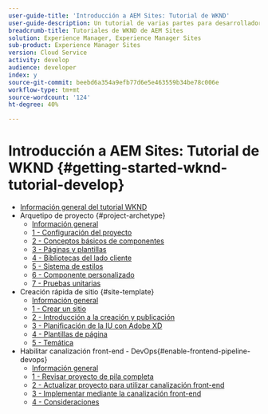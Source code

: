 ```yaml
---
user-guide-title: 'Introducción a AEM Sites: Tutorial de WKND'
user-guide-description: Un tutorial de varias partes para desarrolladores que van a usar AEM por primera vez. Implementar un sitio AEM para una marca ficticia de ropa, WKND. Active la canalización front-end para acelerar el desarrollo hasta el ciclo de implementación.
breadcrumb-title: Tutoriales de WKND de AEM Sites
solution: Experience Manager, Experience Manager Sites
sub-product: Experience Manager Sites
version: Cloud Service
activity: develop
audience: developer
index: y
source-git-commit: beebd6a354a9efb77d6e5e463559b34be78c006e
workflow-type: tm+mt
source-wordcount: '124'
ht-degree: 40%

---
```



# Introducción a AEM Sites: Tutorial de WKND {#getting-started-wknd-tutorial-develop}

+ [Información general del tutorial WKND](overview.md)
+ Arquetipo de proyecto {#project-archetype}
   + [Información general](./project-archetype/overview.md)
   + [1 - Configuración del proyecto](./project-archetype/project-setup.md)
   + [2 - Conceptos básicos de componentes](./project-archetype/component-basics.md)
   + [3 - Páginas y plantillas](./project-archetype/pages-templates.md)
   + [4 - Bibliotecas del lado cliente](./project-archetype/client-side-libraries.md)
   + [5 - Sistema de estilos](./project-archetype/style-system.md)
   + [6 - Componente personalizado](./project-archetype/custom-component.md)
   + [7 - Pruebas unitarias](./project-archetype/unit-testing.md)
+ Creación rápida de sitio {#site-template}
   + [Información general](./site-template/overview.md)
   + [1 - Crear un sitio](./site-template/create-site.md)
   + [2 - Introducción a la creación y publicación](./site-template/author-content-publish.md)
   + [3 - Planificación de la IU con Adobe XD](./site-template/ui-planning-adobe-xd.md)
   + [4 - Plantillas de página](./site-template/page-templates.md)
   + [5 - Temática](./site-template/theming.md)
+ Habilitar canalización front-end - DevOps{#enable-frontend-pipeline-devops}
   + [Información general](./enable-frontend-pipeline/overview.md)
   + [1 - Revisar proyecto de pila completa](./enable-frontend-pipeline/review-uifrontend-module.md)
   + [2 - Actualizar proyecto para utilizar canalización front-end](./enable-frontend-pipeline/update-project.md)
   + [3 - Implementar mediante la canalización front-end](./enable-frontend-pipeline/create-frontend-pipeline.md)
   + [4 - Consideraciones](./enable-frontend-pipeline/considerations.md)

